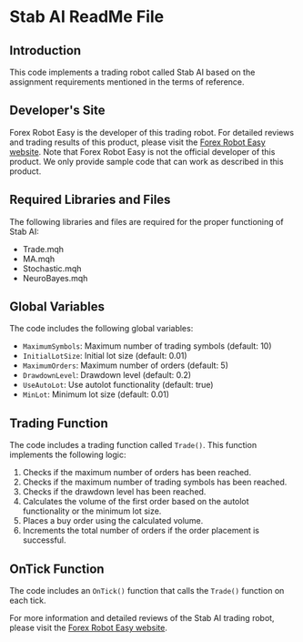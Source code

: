 # Stab AI ReadMe File

## Introduction
This code implements a trading robot called Stab AI based on the assignment requirements mentioned in the terms of reference.

## Developer's Site
Forex Robot Easy is the developer of this trading robot. For detailed reviews and trading results of this product, please visit the [Forex Robot Easy website](https://forexroboteasy.com/forex-robot-review/stab-ai-review-safe-forex-trading-with-neural-network-optimization/). Note that Forex Robot Easy is not the official developer of this product. We only provide sample code that can work as described in this product.

## Required Libraries and Files
The following libraries and files are required for the proper functioning of Stab AI:
- Trade.mqh
- MA.mqh
- Stochastic.mqh
- NeuroBayes.mqh

## Global Variables
The code includes the following global variables:
- `MaximumSymbols`: Maximum number of trading symbols (default: 10)
- `InitialLotSize`: Initial lot size (default: 0.01)
- `MaximumOrders`: Maximum number of orders (default: 5)
- `DrawdownLevel`: Drawdown level (default: 0.2)
- `UseAutoLot`: Use autolot functionality (default: true)
- `MinLot`: Minimum lot size (default: 0.01)

## Trading Function
The code includes a trading function called `Trade()`. This function implements the following logic:
1. Checks if the maximum number of orders has been reached.
2. Checks if the maximum number of trading symbols has been reached.
3. Checks if the drawdown level has been reached.
4. Calculates the volume of the first order based on the autolot functionality or the minimum lot size.
5. Places a buy order using the calculated volume.
6. Increments the total number of orders if the order placement is successful.

## OnTick Function
The code includes an `OnTick()` function that calls the `Trade()` function on each tick.

For more information and detailed reviews of the Stab AI trading robot, please visit the [Forex Robot Easy website](https://forexroboteasy.com/forex-robot-review/stab-ai-review-safe-forex-trading-with-neural-network-optimization/).
